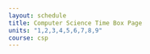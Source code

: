 ```yaml
---
layout: schedule
title: Computer Science Time Box Page
units: "1,2,3,4,5,6,7,8,9"
course: csp
---
```

